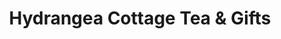 ---
title: "Hydrangea Cottage Tea & Gifts"
url: /pottsville/hydrangea-cottage-tea-and-gifts/
shop: tea
---